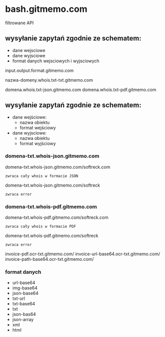# bash.gitmemo.com

filtrowane API

## wysyłanie zapytań zgodnie ze schematem:

+ dane wejsciowe
+ dane wyjsciowe
+ format danych wejsciowych i wyjsciowych

input.output.format.gitmemo.com

nazwa-domeny.whois.txt-txt.gitmemo.com

domena.whois.txt-json.gitmemo.com
domena.whois.txt-pdf.gitmemo.com

## wysyłanie zapytań zgodnie ze schematem:

+ dane wejściowe: 
  + nazwa obiektu
  + format wejściowy
+ dane wyjsciowe:
  + nazwa obiektu
  + format wyjściowy

### domena-txt.whois-json.gitmemo.com

domena-txt.whois-json.gitmemo.com/softreck.com

    zwraca cały whois w formacie JSON

domena-txt.whois-json.gitmemo.com/softreck

    zwraca error

### domena-txt.whois-pdf.gitmemo.com



domena-txt.whois-pdf.gitmemo.com/softreck.com

    zwraca cały whois w formacie PDF

domena-txt.whois-pdf.gitmemo.com/softreck

    zwraca error

invoice-pdf.ocr-txt.gitmemo.com/
invoice-url-base64.ocr-txt.gitmemo.com/
invoice-path-base64.ocr-txt.gitmemo.com/

### format danych
+ url-base64
+ img-base64
+ json-base64
+ txt-url
+ txt-base64
+ txt
+ json-bas64
+ json-array
+ xml
+ html


